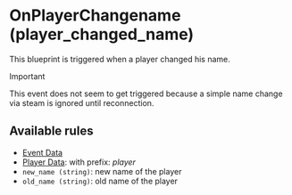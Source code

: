 # OnPlayerChangename (player_changed_name)

This blueprint is triggered when a player changed his name.

> [!IMPORTANT]  
> This event does not seem to get triggered because a simple name change via steam is ignored until reconnection.

## Available rules

- [Event Data](GlobalEventData.md)
- [Player Data](GlobalPlayerData.md): with prefix: *player*
- `new_name (string)`: new name of the player
- `old_name (string)`: old name of the player
